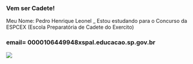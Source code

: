 ### Vem ser Cadete!

Meu Nome: Pedro Henrique Leonel
 _ Estou estudando para o Concurso da ESPCEX (Escola Preparatória de Cadete do Exercito)
### email= 0000106449948xspal.educacao.sp.gov.br

![](https://media.tenor.com/viWA431dm_oAAAAi/conseguimos-canarinho.gif)

 
